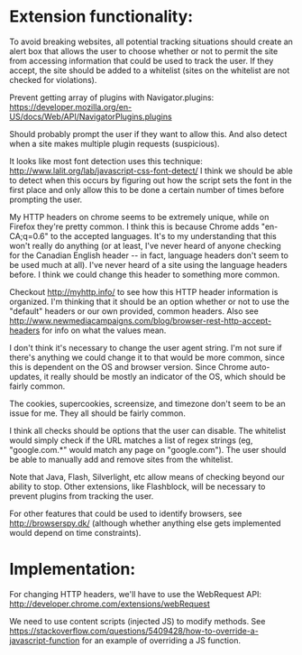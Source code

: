 Extension functionality:
========================

To avoid breaking websites, all potential tracking situations should create an alert box that allows the user to choose whether or not to permit the site from accessing information that could be used to track the user. If they accept, the site should be added to a whitelist (sites on the whitelist are not checked for violations).

Prevent getting array of plugins with Navigator.plugins: https://developer.mozilla.org/en-US/docs/Web/API/NavigatorPlugins.plugins

Should probably prompt the user if they want to allow this. And also detect when a site makes multiple plugin requests (suspicious).

It looks like most font detection uses this technique: http://www.lalit.org/lab/javascript-css-font-detect/ I think we should be able to detect when this occurs by figuring out how the script sets the font in the first place and only allow this to be done a certain number of times before prompting the user.

My HTTP headers on chrome seems to be extremely unique, while on Firefox they're pretty common. I think this is because Chrome adds "en-CA;q=0.6" to the accepted languages. It's to my understanding that this won't really do anything (or at least, I've never heard of anyone checking for the Canadian English header -- in fact, language headers don't seem to be used much at all). I've never heard of a site using the language headers before. I think we could change this header to something more common.

Checkout http://myhttp.info/ to see how this HTTP header information is organized. I'm thinking that it should be an option whether or not to use the "default" headers or our own provided, common headers. Also see <http://www.newmediacampaigns.com/blog/browser-rest-http-accept-headers> for info on what the values mean.

I don't think it's necessary to change the user agent string. I'm not sure if there's anything we could change it to that would be more common, since this is dependent on the OS and browser version. Since Chrome auto-updates, it really should be mostly an indicator of the OS, which should be fairly common.

The cookies, supercookies, screensize, and timezone don't seem to be an issue for me. They all should be fairly common.

I think all checks should be options that the user can disable. The whitelist would simply check if the URL matches a list of regex strings (eg, "google\.com.*" would match any page on "google.com"). The user should be able to manually add and remove sites from the whitelist.

Note that Java, Flash, Silverlight, etc allow means of checking beyond our ability to stop. Other extensions, like Flashblock, will be necessary to prevent plugins from tracking the user.

For other features that could be used to identify browsers, see http://browserspy.dk/ (although whether anything else gets implemented would depend on time constraints).

Implementation:
===============

For changing HTTP headers, we'll have to use the WebRequest API: http://developer.chrome.com/extensions/webRequest

We need to use content scripts (injected JS) to modify methods. See <https://stackoverflow.com/questions/5409428/how-to-override-a-javascript-function> for an example of overriding a JS function.